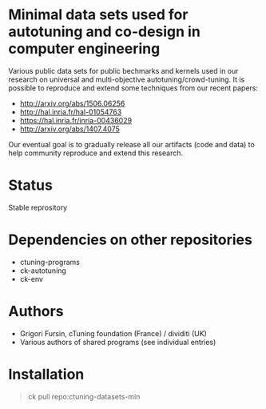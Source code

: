 Minimal data sets used for autotuning and co-design in computer engineering
===========================================================================

Various public data sets for public bechmarks and kernels used
in our research on universal and multi-objective autotuning/crowd-tuning.
It is possible to reproduce and extend some techniques from our recent papers:

* http://arxiv.org/abs/1506.06256
* http://hal.inria.fr/hal-01054763
* https://hal.inria.fr/inria-00436029
* http://arxiv.org/abs/1407.4075

Our eventual goal is to gradually release all our artifacts (code and data)
to help community reproduce and extend this research.

Status
======
Stable reprository

Dependencies on other repositories
==================================
* ctuning-programs
* ck-autotuning
* ck-env

Authors
=======

* Grigori Fursin, cTuning foundation (France) / dividiti (UK)
* Various authors of shared programs (see individual entries)

Installation
============

> ck pull repo:ctuning-datasets-min

